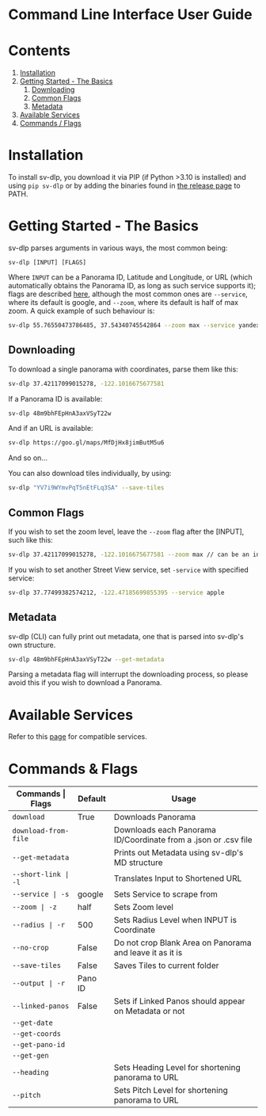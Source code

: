 # Command Line Interface User Guide

# Contents
1. [Installation](https://github.com/juanpisss/sv-dlp/wiki/Command-Line-Interface---User-Guide#installation)
2. [Getting Started - The Basics](https://github.com/juanpisss/sv-dlp/wiki/Command-Line-Interface---User-Guide#getting-started)
    1. [Downloading](https://github.com/juanpisss/sv-dlp/wiki/Command-Line-Interface---User-Guide#downloading)
    2. [Common Flags](https://github.com/juanpisss/sv-dlp/wiki/Command-Line-Interface---User-Guide#common-flags)
    3. [Metadata](https://github.com/juanpisss/sv-dlp/wiki/Command-Line-Interface---User-Guide#metadata)
3. [Available Services]()
4. [Commands / Flags](https://github.com/juanpisss/sv-dlp/wiki/Command-Line-Interface---User-Guide#commands--flags)

# Installation
To install sv-dlp, you download it via PIP (if Python >3.10 is installed) 
and using `pip sv-dlp` or by adding the binaries found in 
[the release page](https://github.com/juanpisss/sv-dlp/releases) to PATH.

# Getting Started - The Basics
sv-dlp parses arguments in various ways, the most common being:
```
sv-dlp [INPUT] [FLAGS]
```
Where `INPUT` can be a Panorama ID, Latitude and Longitude, or URL (which automatically
obtains the Panorama ID, as long as such service supports it); flags are described 
[here](https://github.com/juanpisss/sv-dlp/wiki/Command-Line-Interface---User-Guide#commands--flags), 
although the most common ones are ``--service``, where its default is google, 
and ``--zoom``, where its default is half of max zoom.
A quick example of such behaviour is:
```bash
sv-dlp 55.76550473786485, 37.54340745542864 --zoom max --service yandex
```

## Downloading
To download a single panorama with coordinates, parse them like this:
```bash
sv-dlp 37.42117099015278, -122.1016675677581
```
If a Panorama ID is available:
```bash
sv-dlp 48m9bhFEpHnA3axVSyT22w
```
And if an URL is available:
```bash
sv-dlp https://goo.gl/maps/MfDjHx8jimButM5u6
```
And so on...

You can also download tiles individually, by using:
```bash
sv-dlp "YV7i9WYmvPqT5nEtFLq3SA" --save-tiles
```

## Common Flags
If you wish to set the zoom level, leave the ``--zoom`` flag after the [INPUT], such like this:
```bash
sv-dlp 37.42117099015278, -122.1016675677581 --zoom max // can be an integer as well
```
If you wish to set another Street View service, set ``-service`` with specified service:
```bash
sv-dlp 37.77499382574212, -122.47185699855395 --service apple
```

## Metadata
sv-dlp (CLI) can fully print out metadata, one that is parsed into sv-dlp's own structure.
```bash
sv-dlp 48m9bhFEpHnA3axVSyT22w --get-metadata
```
Parsing a metadata flag will interrupt the downloading process, so please avoid this if you
wish to download a Panorama.

# Available Services
Refer to this [page]() for compatible services.

# Commands & Flags
|   Commands \| Flags  | Default |                              Usage                              |
|----------------------|---------|-----------------------------------------------------------------|
| `download`           | True    | Downloads Panorama                                              |
| `download-from-file` |         | Downloads each Panorama ID/Coordinate from a .json or .csv file |
| `--get-metadata`     |         | Prints out Metadata using sv-dlp's MD structure                 |
| `--short-link \| -l` |         | Translates Input to Shortened URL                               |
| `--service \| -s`    | google  | Sets Service to scrape from                                     |
| `--zoom \| -z`       | half    | Sets Zoom level                                                 |
| `--radius \| -r`     | 500     | Sets Radius Level when INPUT is Coordinate                      |
| `--no-crop`          | False   | Do not crop Blank Area on Panorama and leave it as it is        |
| `--save-tiles`       | False   | Saves Tiles to current folder                                   |
| `--output \| -r`     | Pano ID |                                                                 |
| `--linked-panos`     | False   | Sets if Linked Panos should appear on Metadata or not           |
| `--get-date`         |         |                                                                 |
| `--get-coords`       |         |                                                                 |
| `--get-pano-id`      |         |                                                                 |
| `--get-gen`          |         |                                                                 |
| `--heading`          |         | Sets Heading Level for shortening panorama to URL               |
| `--pitch`            |         | Sets Pitch Level for shortening panorama to URL                 |